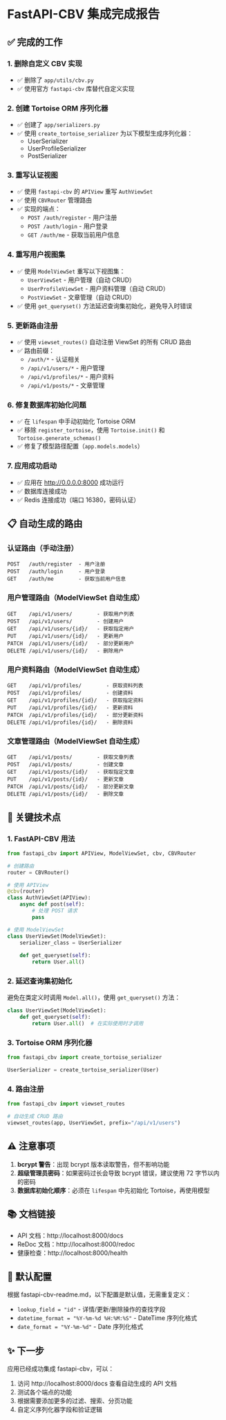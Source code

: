 # FastAPI-CBV 集成完成报告

## ✅ 完成的工作

### 1. 删除自定义 CBV 实现
- ✅ 删除了 `app/utils/cbv.py`
- ✅ 使用官方 `fastapi-cbv` 库替代自定义实现

### 2. 创建 Tortoise ORM 序列化器
- ✅ 创建了 `app/serializers.py`
- ✅ 使用 `create_tortoise_serializer` 为以下模型生成序列化器：
  - UserSerializer
  - UserProfileSerializer
  - PostSerializer

### 3. 重写认证视图
- ✅ 使用 `fastapi-cbv` 的 `APIView` 重写 `AuthViewSet`
- ✅ 使用 `CBVRouter` 管理路由
- ✅ 实现的端点：
  - `POST /auth/register` - 用户注册
  - `POST /auth/login` - 用户登录
  - `GET /auth/me` - 获取当前用户信息

### 4. 重写用户视图集
- ✅ 使用 `ModelViewSet` 重写以下视图集：
  - `UserViewSet` - 用户管理（自动 CRUD）
  - `UserProfileViewSet` - 用户资料管理（自动 CRUD）
  - `PostViewSet` - 文章管理（自动 CRUD）
- ✅ 使用 `get_queryset()` 方法延迟查询集初始化，避免导入时错误

### 5. 更新路由注册
- ✅ 使用 `viewset_routes()` 自动注册 ViewSet 的所有 CRUD 路由
- ✅ 路由前缀：
  - `/auth/*` - 认证相关
  - `/api/v1/users/*` - 用户管理
  - `/api/v1/profiles/*` - 用户资料
  - `/api/v1/posts/*` - 文章管理

### 6. 修复数据库初始化问题
- ✅ 在 `lifespan` 中手动初始化 Tortoise ORM
- ✅ 移除 `register_tortoise`，使用 `Tortoise.init()` 和 `Tortoise.generate_schemas()`
- ✅ 修复了模型路径配置（`app.models.models`）

### 7. 应用成功启动
- ✅ 应用在 http://0.0.0.0:8000 成功运行
- ✅ 数据库连接成功
- ✅ Redis 连接成功（端口 16380，密码认证）

## 📋 自动生成的路由

### 认证路由（手动注册）
```
POST   /auth/register  - 用户注册
POST   /auth/login     - 用户登录
GET    /auth/me        - 获取当前用户信息
```

### 用户管理路由（ModelViewSet 自动生成）
```
GET    /api/v1/users/        - 获取用户列表
POST   /api/v1/users/        - 创建用户
GET    /api/v1/users/{id}/   - 获取指定用户
PUT    /api/v1/users/{id}/   - 更新用户
PATCH  /api/v1/users/{id}/   - 部分更新用户
DELETE /api/v1/users/{id}/   - 删除用户
```

### 用户资料路由（ModelViewSet 自动生成）
```
GET    /api/v1/profiles/        - 获取资料列表
POST   /api/v1/profiles/        - 创建资料
GET    /api/v1/profiles/{id}/   - 获取指定资料
PUT    /api/v1/profiles/{id}/   - 更新资料
PATCH  /api/v1/profiles/{id}/   - 部分更新资料
DELETE /api/v1/profiles/{id}/   - 删除资料
```

### 文章管理路由（ModelViewSet 自动生成）
```
GET    /api/v1/posts/        - 获取文章列表
POST   /api/v1/posts/        - 创建文章
GET    /api/v1/posts/{id}/   - 获取指定文章
PUT    /api/v1/posts/{id}/   - 更新文章
PATCH  /api/v1/posts/{id}/   - 部分更新文章
DELETE /api/v1/posts/{id}/   - 删除文章
```

## 🔧 关键技术点

### 1. FastAPI-CBV 用法
```python
from fastapi_cbv import APIView, ModelViewSet, cbv, CBVRouter

# 创建路由
router = CBVRouter()

# 使用 APIView
@cbv(router)
class AuthViewSet(APIView):
    async def post(self):
        # 处理 POST 请求
        pass

# 使用 ModelViewSet
class UserViewSet(ModelViewSet):
    serializer_class = UserSerializer
    
    def get_queryset(self):
        return User.all()
```

### 2. 延迟查询集初始化
避免在类定义时调用 `Model.all()`，使用 `get_queryset()` 方法：
```python
class UserViewSet(ModelViewSet):
    def get_queryset(self):
        return User.all()  # 在实际使用时才调用
```

### 3. Tortoise ORM 序列化器
```python
from fastapi_cbv import create_tortoise_serializer

UserSerializer = create_tortoise_serializer(User)
```

### 4. 路由注册
```python
from fastapi_cbv import viewset_routes

# 自动生成 CRUD 路由
viewset_routes(app, UserViewSet, prefix="/api/v1/users")
```

## ⚠️ 注意事项

1. **bcrypt 警告**：出现 bcrypt 版本读取警告，但不影响功能
2. **超级管理员密码**：如果密码过长会导致 bcrypt 错误，建议使用 72 字节以内的密码
3. **数据库初始化顺序**：必须在 `lifespan` 中先初始化 Tortoise，再使用模型

## 📚 文档链接

- API 文档：http://localhost:8000/docs
- ReDoc 文档：http://localhost:8000/redoc
- 健康检查：http://localhost:8000/health

## 🎯 默认配置

根据 fastapi-cbv-readme.md，以下配置是默认值，无需重复定义：
- `lookup_field = "id"` - 详情/更新/删除操作的查找字段
- `datetime_format = "%Y-%m-%d %H:%M:%S"` - DateTime 序列化格式
- `date_format = "%Y-%m-%d"` - Date 序列化格式

## ✨ 下一步

应用已经成功集成 fastapi-cbv，可以：
1. 访问 http://localhost:8000/docs 查看自动生成的 API 文档
2. 测试各个端点的功能
3. 根据需要添加更多的过滤、搜索、分页功能
4. 自定义序列化器字段和验证逻辑
